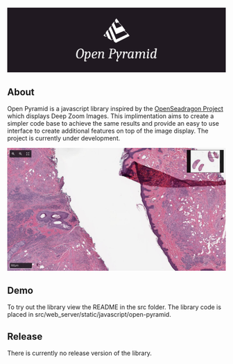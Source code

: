 ![header](images/header.png)

## About
Open Pyramid is a javascript library inspired by the [OpenSeadragon Project](https://openseadragon.github.io/) which displays Deep Zoom Images. This implimentation aims to create a simpler code base to achieve the same results and provide an easy to use interface to create additional features on top of the image display. The project is currently under development.

![demo-screenshot](images/demo-screenshot.png)

## Demo
To try out the library view the README in the src folder. The library code is placed in src/web_server/static/javascript/open-pyramid.

## Release
There is currently no release version of the library.
